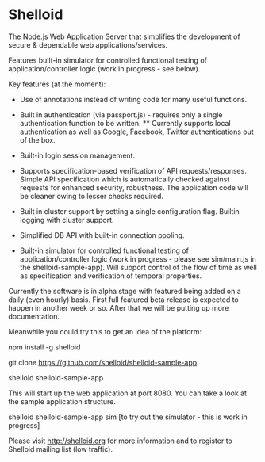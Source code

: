 Shelloid
========

The Node.js Web Application Server that simplifies the development of secure & dependable web applications/services.

Features built-in simulator for controlled functional testing of application/controller logic (work in progress - see below).

Key features (at the moment):

* Use of annotations instead of writing code for many useful functions.

* Built in authentication (via passport.js) - requires only a single authentication function to be written. 
** Currently supports local authentication as well as Google, Facebook, Twitter authentications out of the box.

* Built-in login session management.

* Supports specification-based verification of API requests/responses. Simple API specification which is automatically checked against requests for enhanced security, robustness. The application code will be cleaner owing to lesser checks required.

* Built in cluster support by setting a single configuration flag. Builtin logging with cluster support.

* Simplified DB API with built-in connection pooling.

* Built-in simulator for controlled functional testing of application/controller logic (work in progress - please see sim/main.js in the shelloid-sample-app). Will support control of the flow of time as well as specification and verification of temporal properties.

Currently the software is in alpha stage with featured being added on a daily (even hourly) basis. First full featured beta release is expected to happen in another week or so. After that we will be putting up more documentation.

Meanwhile you could try this to get an idea of the platform:

npm install -g shelloid

git clone https://github.com/shelloid/shelloid-sample-app.

shelloid shelloid-sample-app

This will start up the web application at port 8080. You can take a look at the sample application structure.

shelloid shelloid-sample-app sim [to try out the simulator - this is work in progress]

Please visit http://shelloid.org for more information and to register to Shelloid mailing list (low traffic).



